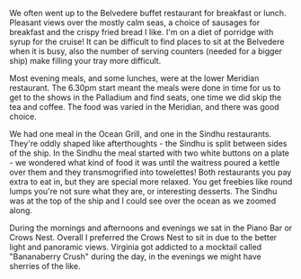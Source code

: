 We often went up to the
Belvedere buffet restaurant for breakfast or lunch. Pleasant views over the mostly calm seas,
a choice of sausages for breakfast
and the crispy fried bread I like. I'm on a diet of porridge with syrup for the cruise!
It can be difficult to find places to sit at the Belvedere when it is busy, also the
number of serving counters (needed for a bigger ship) make filling your tray more difficult.

Most evening meals, and some lunches, were at the lower Meridian restaurant. The 6.30pm start
meant the meals were done in time for us to get to the shows in the Palladium and find seats,
one time we did skip the tea and coffee. The food was varied in the Meridian, and there
was good choice.

We had one meal in the Ocean Grill, and one in the Sindhu restaurants. They're oddly shaped
like afterthoughts - the Sindhu is split between sides of the ship. In the Sindhu the
meal started with two white buttons on a plate - we wondered what kind of food it was
until the waitress poured a kettle over them and they transmogrified into towelettes!
Both restaurants you pay extra to eat in, but they are special more relaxed. You get
freebies like round lumps you're not sure what they are, or interesting desserts. The
Sindhu was at the top of the ship and I could see over the ocean as we zoomed along.

During the mornings and afternoons and evenings we sat in the Piano Bar or Crows Nest.
Overall I preferred the Crows Nest to sit in due to the better light and panoramic
views. Virginia got addicted to a mocktail called "Bananaberry Crush" during the day,
in the evenings we might have sherries of the like.
